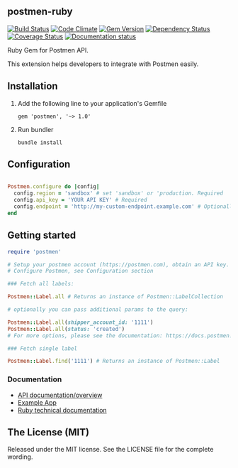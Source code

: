 ## postmen-ruby

[![Build Status](https://travis-ci.org/postmen/postmen-sdk-ruby.svg?branch=master)](https://travis-ci.org/postmen/postmen-sdk-ruby)
[![Code Climate](https://codeclimate.com/github/postmen/postmen-sdk-ruby/badges/gpa.svg)](https://codeclimate.com/github/postmen/postmen-sdk-ruby)
[![Gem Version](https://badge.fury.io/rb/postmen.svg)](https://badge.fury.io/rb/postmen)
[![Dependency Status](https://gemnasium.com/badges/github.com/postmen/postmen-sdk-ruby.svg)](https://gemnasium.com/github.com/postmen/postmen-sdk-ruby)
[![Coverage Status](https://coveralls.io/repos/github/postmen/postmen-sdk-ruby/badge.svg?branch=master)](https://coveralls.io/github/postmen/postmen-sdk-ruby?branch=master)
[![Documentation status](https://inch-ci.org/github/postmen/postmen-sdk-ruby.svg?branch=master)](https://inch-ci.org/github/postmen/postmen-sdk-ruby)


Ruby Gem for Postmen API.

This extension helps developers to integrate with Postmen easily.


## Installation

1. Add the following line to your application's Gemfile

    ```
    gem 'postmen', '~> 1.0'
    ```

2. Run bundler

    ```
    bundle install
    ```

## Configuration

```ruby

Postmen.configure do |config|
  config.region = 'sandbox' # set 'sandbox' or 'production. Required
  config.api_key = 'YOUR API KEY' # Required
  config.endpoint = 'http://my-custom-endpoint.example.com' # Optionally set custom endpoint url.
end

```

## Getting started

```ruby
require 'postmen'

# Setup your postmen account (https://postmen.com), obtain an API key.
# Configure Postmen, see Configuration section

### Fetch all labels:

Postmen::Label.all # Returns an instance of Postmen::LabelCollection

# optionally you can pass additional params to the query:

Postmen::Label.all(shipper_account_id: '1111')
Postmen::Label.all(status: 'created')
# For more options, please see the documentation: https://docs.postmen.com/api.html#labels-list-all-labels

### Fetch single label

Postmen::Label.find('1111') # Returns an instance of Postmen::Label
```
### Documentation

- <a href="https://docs.postmen.com"> API documentation/overview</a>
- <a href="https://github.com/krzyzak/postmen-example-app/"> Example App</a>
- <a href="http://www.rubydoc.info/github/postmen/postmen-sdk-ruby">Ruby technical documentation</a>

## The License (MIT)

Released under the MIT license. See the LICENSE file for the complete wording.
